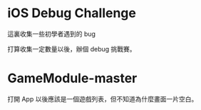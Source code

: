 # iOS Debug Challenge

這裏收集一些初學者遇到的 bug

打算收集一定數量以後，辦個 debug 挑戰賽。



# GameModule-master

打開 App 以後應該是一個遊戲列表，但不知道為什麼畫面一片空白。

